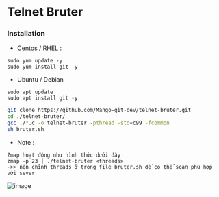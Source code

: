 # Telnet Bruter

### Installation

- Centos / RHEL :
```
sudo yum update -y
sudo yum install git -y
```
- Ubuntu / Debian
```
sudo apt update
sudo apt install git -y
```

```sh
git clone https://github.com/Mango-git-dev/telnet-bruter.git
cd ./telnet-bruter/
gcc ./*.c -o telnet-bruter -pthread -std=c99 -fcommon
sh bruter.sh
```
- Note : 
```
Zmap hoạt động như hình thức dưới đây
zmap -p 23 | ./telnet-bruter <threads>
->> nên chỉnh threads ở trong file bruter.sh để có thể scan phù hợp với sever
```
![image](https://user-images.githubusercontent.com/69421356/192002873-c8f5fd0d-9866-43dc-a18a-59b9ddf051f3.png)

